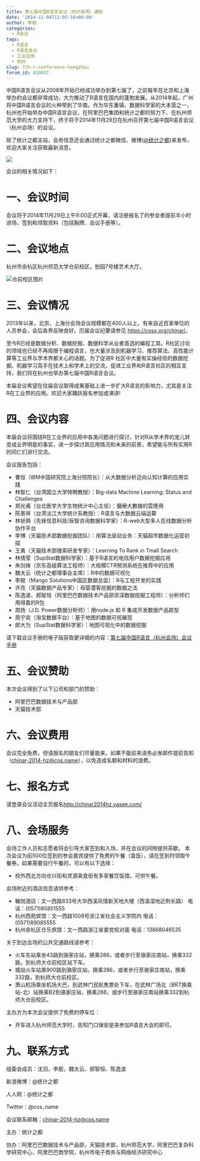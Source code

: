 ```yaml
---
title: 第七届中国R语言会议（杭州会场）通知
date: '2014-11-04T11:05:16+00:00'
author: 李舰
categories:
  - R会议
tags:
  - R语言
  - R语言会议
  - 工业应用
  - 杭州
slug: 7th-r-conference-hangzhou
forum_id: 419037
---
```


中国R语言会议从2008年开始已经成功举办到第七届了，之前每年在北京和上海举办的会议都非常成功，大力推动了R语言在国内的蓬勃发展。从2014年起，广州将中国R语言会议的火种带到了华南。作为华东重镇、数据科学家的大本营之一，杭州也开始举办中国R语言会议，在阿里巴巴集团和统计之都的努力下、在杭州师范大学的大力支持下，终于将于2014年11月29日在杭州召开第七届中国R语言会议（杭州会场）的会议。<!--more-->

除了统计之都主站，会务信息还会通过统计之都微信、微博([@统计之都](http://weibo.com/cosname))来发布，欢迎大家关注获取最新消息。

![](https://uploads.cosx.org/2010/06/China-R-Logo.png)

会议的相关情况如下：

# 一、会议时间

会议将于2014年11月29日上午9:00正式开幕，请注册报名了的参会者提前半小时进场，签到和领取资料（包括胸牌、会议手册等）。

# 二、会议地点

杭州市余杭区杭州师范大学仓前校区，恕园7号楼艺术大厅。
  
![仓前校区图片](https://uploads.cosx.org/2014/11/仓前校区图片.jpg)

# 三、会议情况

2013年以来，北京、上海分会场会议规模都在400人以上，有来自近百家单位的人员参会，会后各界反映良好。历届会议纪要请参见 <https://cosx.org/chinar/>。

至今R已经是数据分析、数据挖掘、数据科学从业者首选的编程工具。R社区讨论的领域也已经不再局限于编程语言，也大量涉及到机器学习、推荐算法、高性能计算等工业界与学术界都关心的话题。为了促进R 社区中大量有实操经验的数据挖掘、机器学习高手在技术上和学术上的交流，促进工业界和R语言社区的相互支持，我们将在杭州也举办第七届中国R语言会议。

本届会议希望在往届会议取得成果基础上进一步扩大R语言的影响力，尤其是关注R在工业界的应用。欢迎大家踊跃报名参加或演讲!

# 四、会议内容

本届会议将围绕R在工业界的应用中各类问题进行探讨，针对R从学术界的宠儿转变成业界明星的事实，进一步探讨其应用情况和未来的前景，希望能与所有实用R的同仁们进行交流。

会议报告包括：

  * 曹恒（IBM中国研究院上海分院院长）：从大数据分析迈向认知计算的应用实践
  * 林智仁（台湾国立大学特聘教授）：Big-data Machine Learning: Status and Challenges
  * 郑光甫（台北医学大学生物统计中心主任）：醫療大數據的雲應用
  * 陈景祥（台湾淡江大学统计系教授）：R语言与大数据云端运算
  * 林祯舜（先锋信息科技/辰智咨询数据科学家）：R-web大型多人在线数据分析协作平台
  * 李博（天猫技术部数据挖掘团队）：用算法驱动业务：天猫超市数据化运营初探
  * 王勇（天猫技术部搜索研发专家）：Learning To Rank in Tmall Search
  * 林倩莹（SupStat数据科学家）：基于R语言的电信用户数据挖掘应用
  * 朱剑锋（京东高级算法工程师）：大规模CTR预测系统在推荐中的应用
  * 魏太云（统计之都理事会主席）：R中的数据可视化
  * 李舰（Mango Solutions中国区数据总监）：R与工程开发的实践
  * 许亮（天猫数据产品专家）：母婴潜客挖掘的数据之法
  * 陈逸波、郝智恒（阿里巴巴数据技术产品部资深数据挖掘工程师）：分析师们用得着的R包
  * 周扬（J.D. Power数据分析师）：用node.js 和 R 集成开发数据产品原型
  * 周宁奕（淘宝数据平台）：基于地图的数据可视展现
  * 郎大为（SupStat数据科学家）：地图可视化中的数据挖掘

请下载会议手册的电子版获取更详细的内容：[第七届中国R语言（杭州会场）会议手册](https://uploads.cosx.org/2014/11/ChinaR2014HZ_Manual_V4.pdf)

# 五、会议赞助

本次会议得到了以下公司和部门的赞助：

- 阿里巴巴数据技术与产品部
- 天猫技术部

# 六、会议费用

会议完全免费，但请报名的朋友们尽量能来，如果不能前来请务必发邮件提前告知（chinar-2014-hz@cos.name），以免造成名额和材料的浪费。

# 七、报名方式

请登录会议活动主页报名<http://chinar2014hz.vasee.com/>

# 八、会场服务

会场工作人员和志愿者将会引导大家签到和入场，并在会议的间隙提供茶歇。 本次会议为前500位签到的参会嘉宾提供了免费的午餐（盒饭），请在签到时领取午餐券。如果需要自行午餐的，可以有以下选择：

* 校外西北方向仓兴街和灵源美食街有多家餐饮饭馆，可供午餐。

会场附近的酒店信息请供参考：

* 翰悦酒店：文一西路833号大华西溪风情新天地大楼（西溪湿地近荆长路） 电话：(0571)85851555
* 杭州西苑宾馆：文一西路1008号浙江省社会主义学院内 电话：(0571)89085555
* 杭州余杭区仓乐旅馆：文一西路浙江省委党校对面 电话：13868046535

关于到达会场的公共交通路线请参考：

* 火车东站乘坐43路到骆家庄站，换乘286，或者步行至骆家庄南站，换乘332路，到杭师大仓前校区站下车。
* 城站火车站乘900路到骆家庄站，换乘286，或者步行至骆家庄南站，换乘332路，到杭师大仓前校区。
* 萧山机场乘坐机场大巴，到武林门民航售票处下车，在武林广场北（BRT换乘站-北）站换乘B2到骆家庄站，换乘286，或步行至骆家庄南站换乘332到杭师大仓前校区。

主办方为本次会议提供了免费的停车位：

* 开车进入杭州师范大学时，告知门口保安是来参加R语言大会的即可。

# 九、联系方式

组委会成员：沈羽，李舰，魏太云、郝智恒、陈逸波
  
新浪微博：@统计之都
  
人人网：@统计之都
  
Twitter：@cos_name
  
会议联系邮箱：chinar-2014-hz@cos.name
  
主办：统计之都
  
协办：阿里巴巴数据技术与产品部，天猫技术部，杭州师范大学，阿里巴巴复杂科学研究中心，阿里巴巴商学院，杭州市电子商务与网络经济研究中心
